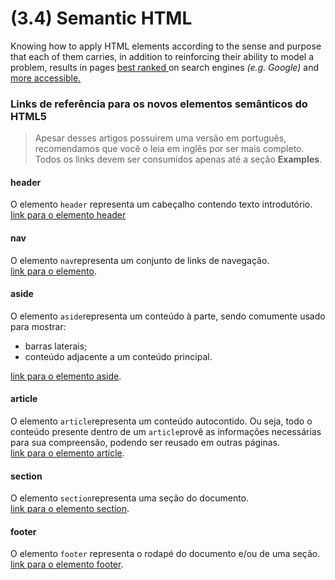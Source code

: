 # (3.4) Semantic HTML

<div>Knowing how to apply HTML elements according to the sense and purpose that each of them carries, in addition to reinforcing their ability to model a problem, results in pages <a href="https://developer.mozilla.org/en-US/docs/Glossary/Semantics"> best ranked </a>on search engines <em> (e.g. Google) </em> and <a href="https://www.w3schools.com/html/html_accessibility.asp"> more accessible.</a></div>

<div>
   <h3>Links de referência para os novos elementos semânticos do HTML5</h3>
   <blockquote>Apesar desses artigos possuirem uma versão em português, recomendamos que você o leia em inglês por ser mais completo. Todos os links devem ser consumidos apenas até a seção <strong>Examples</strong>.</blockquote>
   <h4>header</h4>
   <div>
   O elemento 
      <code class="inline">header</code>   representa um cabeçalho contendo texto introdutório.
   </div>
<div>
  <a href="https://developer.mozilla.org/en-US/docs/Web/HTML/Element/header">
    link para o elemento header
  </a>
</div>
<h4>
  nav
</h4>
<div>O elemento <code>nav</code>representa um conjunto de links de navegação.</div>
  <a href="https://developer.mozilla.org/en-US/docs/Web/HTML/Element/nav">link para o elemento</a>.
<h4>aside</h4>
  O elemento <code>aside</code>representa um conteúdo à parte, sendo comumente usado para mostrar:
<ul>
  <li>barras laterais;</li>
  <li>conteúdo adjacente a um conteúdo principal.</li>
</ul>
  <a href="https://developer.mozilla.org/en-US/docs/Web/HTML/Element/aside">link para o elemento aside</a>.
<h4>article</h4>
<div>
   O elemento 
   <code>article</code>representa um conteúdo autocontido. Ou seja, todo o conteúdo presente dentro de um 
   <code>article</code>provê as informações necessárias para sua compreensão, podendo ser reusado em outras páginas.
</div>
  <a href="https://developer.mozilla.org/en-US/docs/Web/HTML/Element/article">link para o elemento article</a>.
<h4>section</h4>
<div>
  O elemento 
<code>section</code>representa uma seção do documento.
</div>
  <a href="https://developer.mozilla.org/en-US/docs/Web/HTML/Element/section">link para o elemento section</a>.
<h4>footer</h4>
<div>
  O elemento 
<code class="inline">footer</code>   representa o rodapé do documento e/ou de uma seção.
</div>
<div>
  <a href="https://developer.mozilla.org/en-US/docs/Web/HTML/Element/footer">link para o elemento footer</a>.
</div>
</div>

